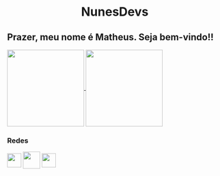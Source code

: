 
<h1 align="center">NunesDevs</h1>

## Prazer, meu nome é Matheus. Seja bem-vindo!!

<div>
  <a href="https://github.com/NunesDevs/">
    <img align="center" height="180em" src="https://github-readme-stats.vercel.app/api?username=NunesDevs&show_icons=true&theme=dark&include_all_commits=true&count_private=true"/>
  </a>
  <a href="https://github.com/NunesDevs/">
    <img align="center" height="180em" src="https://github-readme-stats.vercel.app/api/top-langs/?username=NunesDevs&layout=compact&langs_count=7&theme=dark"/>
  </a>
</div>

### Redes

<div>
  <a href="https://instagram.com/_.nuunex/" target="_blank"><img width="33px" align="center" src="https://user-images.githubusercontent.com/79010085/144776540-09fc2394-6cc6-48c5-888a-8149e1584ef1.png" target="_blank"></a>
  <a href = "mailto:matheusnunes370@gmail.com"><img width="40px" align="center" src="https://user-images.githubusercontent.com/79010085/144776874-239b5c89-9d51-4a46-8b98-b37cd3418f54.png" target="_blank"></a>
  <a href="https://www.linkedin.com/in/nunesdevs/" target="_blank"><img width="33px" align="center" src="https://user-images.githubusercontent.com/79010085/144777204-3cf29911-0e4c-4136-806a-e97fe8803a2e.png" target="_blank"></a> 
</div>



<!---
NunesDevs/NunesDevs is a ✨ special ✨ repository because its `README.md` (this file) appears on your GitHub profile.
You can click the Preview link to take a look at your changes.
--->
